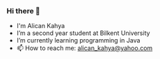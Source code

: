 ### Hi there 👋
- I'm Alican Kahya
- I’m a second year student at Bilkent University
- I’m currently learning programming in Java
- 📫 How to reach me: alican_kahya@yahoo.com
